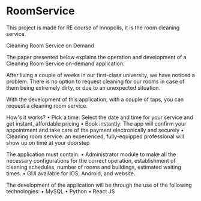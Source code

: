 # RoomService
This project is made for RE course of Innopolis, it is the room cleaning service.


Cleaning Room Service on Demand

The paper presented below explains the operation and development of a Cleaning Room Service on-demand application.

After living a couple of weeks in our first-class university, we have noticed a problem. There is no option to request cleaning for our rooms in case of them being extremely dirty, or due to an unexpected situation.

With the development of this application, with a couple of taps, you can request a cleaning room service.

How's it works?
    • Pick a time: Select the date and time for your service and get instant, affordable pricing 
    • Book instantly: The app will confirm your appointment and take care of the payment electronically and securely 
    • Cleaning room service: an experienced, fully-equipped professional will show up on time at your doorstep

The application must contain:
    • Administrator module to make all the necessary configurations for the correct operation, establishment of cleaning schedules, number of rooms and buildings, estimated waiting times. 
    • GUI available for IOS, Android, and website.

The development of the application will be through the use of the following technologies:
    • MySQL
    • Python
    • React JS

